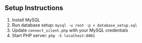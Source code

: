 ## Setup Instructions
1. Install MySQL
2. Run database setup: `mysql -u root -p < database_setup.sql`
3. Update `connect_silent.php` with your MySQL credentials
4. Start PHP server: `php -S localhost:8001`